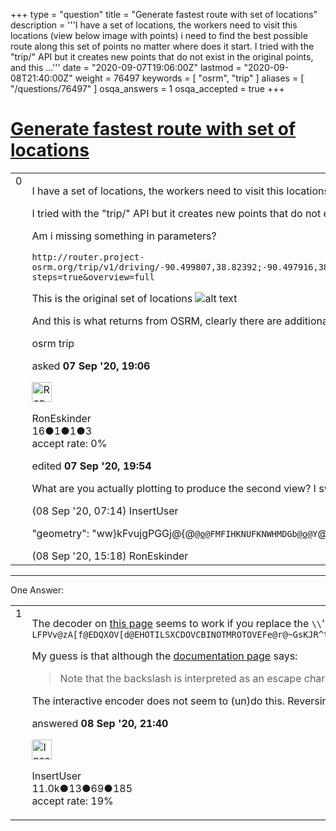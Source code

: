 +++
type = "question"
title = "Generate fastest route with set of locations"
description = '''I have a set of locations, the workers need to visit this locations (view below image with points) i need to find the best possible route along this set of points no matter where does it start. I tried with the &quot;trip/&quot; API but it creates new points that do not exist in the original points, and this ...'''
date = "2020-09-07T19:06:00Z"
lastmod = "2020-09-08T21:40:00Z"
weight = 76497
keywords = [ "osrm", "trip" ]
aliases = [ "/questions/76497" ]
osqa_answers = 1
osqa_accepted = true
+++

<div class="headNormal">

# [Generate fastest route with set of locations](/questions/76497/generate-fastest-route-with-set-of-locations)

</div>

<div id="main-body">

<div id="askform">

<table id="question-table" style="width:100%;">
<colgroup>
<col style="width: 50%" />
<col style="width: 50%" />
</colgroup>
<tbody>
<tr>
<td style="width: 30px; vertical-align: top"><div class="vote-buttons">
<span id="post-76497-upvote" class="ajax-command post-vote up" rel="nofollow" title="I like this post (click again to cancel)"> </span>
<div id="post-76497-score" class="post-score" title="current number of votes">
0
</div>
<span id="post-76497-downvote" class="ajax-command post-vote down" rel="nofollow" title="I dont like this post (click again to cancel)"> </span> <span id="favorite-mark" class="ajax-command favorite-mark" rel="nofollow" title="mark/unmark this question as favorite (click again to cancel)"> </span>
<div id="favorite-count" class="favorite-count">
&#10;</div>
</div></td>
<td><div id="item-right">
<div class="question-body">
<p>I have a set of locations, the workers need to visit this locations (view below image with points) i need to find the best possible route along this set of points no matter where does it start.</p>
<p>I tried with the "trip/" API but it creates new points that do not exist in the original points, and this creates a terrible route.</p>
<p>Am i missing something in parameters?</p>
<pre><code>http://router.project-osrm.org/trip/v1/driving/-90.499807,38.82392;-90.497916,38.822408;-90.498461,38.822241;-90.496597,38.82351;-90.496352,38.823821;-90.49809,38.825024;-90.495743,38.823304;-90.497415,38.824089;-90.498851,38.823079;-90.49957,38.822156;-90.500771,38.823087;-90.49861,38.82196;-90.496589,38.82255;-90.497906,38.82286;-90.49696,38.822816;-90.49897,38.822577;-90.499736,38.823182;-90.498388,38.823185;-90.498142,38.822603;-90.496481,38.823885;-90.497778,38.824796;-90.497826,38.82337;-90.498705,38.822402;-90.500444,38.822877;-90.497618,38.822596;-90.49804,38.823532;-90.49696,38.822301;-90.499445,38.823499;-90.499071,38.823257;-90.497862,38.823564;-90.496668,38.823013;-90.49884,38.823535;-90.497157,38.822219;-90.49719,38.824389;-90.497107,38.822891;-90.497237,38.822968;-90.499633,38.823079;-90.497061,38.823837;-90.498126,38.823626;-90.497969,38.823923;-90.497473,38.823134;-90.498297,38.825059;-90.499794,38.822598;-90.497592,38.823214;-90.497783,38.82433;-90.498189,38.824087;-90.500557,38.822791;-90.498589,38.82233;-90.498388,38.822737;-90.500666,38.823171;-90.498729,38.823003;-90.497878,38.8249;-90.497381,38.823502;-90.49828,38.8231;-90.497951,38.823454;-90.498483,38.825039;-90.498259,38.822677;-90.499498,38.824195;-90.49817,38.821799;-90.497142,38.823337;-90.498742,38.823433;-90.499237,38.823305;-90.497186,38.823919;-90.499503,38.822995;-90.50002,38.822828;-90.49881,38.822496;-90.500109,38.822332;-90.496935,38.823773;-90.498629,38.822908;-90.500189,38.823052;-90.497524,38.823586;-90.498032,38.822502;-90.499083,38.822658;-90.498594,38.82339;-90.497649,38.824736;-90.49619,38.823234;-90.498351,38.822154;-90.498219,38.822085;-90.499487,38.822238;-90.497439,38.824546;-90.500558,38.823266;-90.498143,38.824573;-90.499182,38.82447;-90.500382,38.822984;-90.496852,38.822382;-90.498783,38.824051;-90.498525,38.823872;-90.496953,38.824221;-90.499716,38.824013;-90.497348,38.822449;-90.499709,38.823049;-90.498075,38.823999;-90.499417,38.822915;-90.500137,38.82364;-90.499989,38.823707;-90.500451,38.823362;-90.499698,38.822076;-90.499604,38.82411;-90.496008,38.823548?steps=true&amp;overview=full</code></pre>
<p>This is the original set of locations <img src="https://help.openstreetmap.org/upfiles/Screen_Shot_2020-09-07_at_12.27.02_PM.png" alt="alt text" /></p>
<p>And this is what returns from OSRM, clearly there are additional points, and its wrong <img src="https://help.openstreetmap.org/upfiles/Screen_Shot_2020-09-07_at_12.30.35_PM_m0Cbxxx.png" alt="alt text" /></p>
</div>
<div id="question-tags" class="tags-container tags">
<span class="post-tag tag-link-osrm" rel="tag" title="see questions tagged &#39;osrm&#39;">osrm</span> <span class="post-tag tag-link-trip" rel="tag" title="see questions tagged &#39;trip&#39;">trip</span>
</div>
<div id="question-controls" class="post-controls">
&#10;</div>
<div class="post-update-info-container">
<div class="post-update-info post-update-info-user">
<p>asked <strong>07 Sep '20, 19:06</strong></p>
<img src="https://secure.gravatar.com/avatar/5e105c0e54583da7b1bc5de4a026ace6?s=32&amp;d=identicon&amp;r=g" class="gravatar" width="32" height="32" alt="RonEskinder&#39;s gravatar image" />
<p><span>RonEskinder</span><br />
<span class="score" title="16 reputation points">16</span><span title="1 badges"><span class="badge1">●</span><span class="badgecount">1</span></span><span title="1 badges"><span class="silver">●</span><span class="badgecount">1</span></span><span title="3 badges"><span class="bronze">●</span><span class="badgecount">3</span></span><br />
<span class="accept_rate" title="Rate of the user&#39;s accepted answers">accept rate:</span> <span title="RonEskinder has no accepted answers">0%</span></p>
</img>
</div>
<div class="post-update-info post-update-info-edited">
<p><span> edited <strong>07 Sep '20, 19:54</strong> </span></p>
</div>
</div>
<div id="comments-container-76497" class="comments-container">
<span id="76505"></span>
<div id="comment-76505" class="comment">
<div id="post-76505-score" class="comment-score">
&#10;</div>
<div class="comment-text">
<p>What are you actually plotting to produce the second view? I swapped the geometry output to geojson and the linestring it produces only shows a path along the expected streets.</p>
</div>
<div id="comment-76505-info" class="comment-info">
<span class="comment-age">(08 Sep '20, 07:14)</span> <span class="comment-user userinfo">InsertUser</span>
</div>
</div>
<span id="76516"></span>
<div id="comment-76516" class="comment">
<div id="post-76516-score" class="comment-score">
&#10;</div>
<div class="comment-text">
<p>"geometry": "ww}kFvujgPGGj@{@<a href="https://help.openstreetmap.org/users/148/osmnoase"><code>@o</code></a><code>@FMFIHKNUFKNWHMDGb</code><a href="https://help.openstreetmap.org/users/148/osmnoase"><code>@o</code></a><code>@Y</code>@iDlFIKSUQSu@_AIIoA{AKQCYDYNUJMDIHKDIXc@FK<a href="https://help.openstreetmap.org/users/29/mishok13"><code>@m</code></a><code>@HMVa@FKPYLSXc@NUHMh@}@PUHCDAL?LFPVv@zA[f@EDQXOV[d@EHOTILSXCDOVCBINOTMROTOVEFe@r@~GsKJR^t@LVP\\@DNVm@~@EFQVQXOTJMzAaCzAxCDJM@KJGJQVABMRQVOTQXt@fALPPVuAqBQXOTq@dAU\\GLCBJQ^f@FFr@~@{AoBFKGJYd@W</code>@GJCTBTHHNR@@LPPTMQm@u@IKu@_AQUe@k@",</p>
</div>
<div id="comment-76516-info" class="comment-info">
<span class="comment-age">(08 Sep '20, 15:18)</span> <span class="comment-user userinfo">RonEskinder</span>
</div>
</div>
</div>
<div id="comment-tools-76497" class="comment-tools">
&#10;</div>
<div class="clear">
&#10;</div>
<div id="comment-76497-form-container" class="comment-form-container">
&#10;</div>
<div class="clear">
&#10;</div>
</div></td>
</tr>
</tbody>
</table>

------------------------------------------------------------------------

<div class="tabBar">

<span id="sort-top"></span>

<div class="headQuestions">

One Answer:

</div>

</div>

<span id="76519"></span>

<div id="answer-container-76519" class="answer accepted-answer">

<table style="width:100%;">
<colgroup>
<col style="width: 50%" />
<col style="width: 50%" />
</colgroup>
<tbody>
<tr>
<td style="width: 30px; vertical-align: top"><div class="vote-buttons">
<span id="post-76519-upvote" class="ajax-command post-vote up" rel="nofollow" title="I like this post (click again to cancel)"> </span>
<div id="post-76519-score" class="post-score" title="current number of votes">
1
</div>
<span id="post-76519-downvote" class="ajax-command post-vote down" rel="nofollow" title="I dont like this post (click again to cancel)"> </span> <span class="accept-answer on" rel="nofollow" title="RonEskinder has selected this answer as the correct answer"> </span>
</div></td>
<td><div class="item-right">
<div class="answer-body">
<p>The decoder on <a href="https://developers.google.com/maps/documentation/utilities/polylineutility">this page</a> seems to work if you replace the <code>\\</code>'s with <code>\</code>. i.e. using: <code>ww}kFvujgPGGj@{@`</code><a href="https://help.openstreetmap.org/users/148/osmnoase"><code>@o</code></a><code>@FMFIHKNUFKNWHMDGb</code><a href="https://help.openstreetmap.org/users/148/osmnoase"><code>@o</code></a><code>@Y`@iDlFIKSUQSu@_AIIoA{AKQCYDYNUJMDIHKDIXc@FK`</code><a href="https://help.openstreetmap.org/users/29/mishok13"><code>@m</code></a><code>@HMVa@FKPYLSXc@NUHMh@}@PUHCDAL?LFPVv@zA[f@EDQXOV[d@EHOTILSXCDOVCBINOTMROTOVEFe@r@~GsKJR^t@LVP\@DNVm@~@EFQVQXOTJMzAaCzAxCDJM@KJGJQVABMRQVOTQXt@fALPPVuAqBQXOTq@dAU\GLCBJQ^f@FFr@~@{AoBFKGJYd@W`@GJCTBTHHNR@@LPPTMQm@u@IKu@_AQUe@k@</code></p>
<p>My guess is that although the <a href="https://developers.google.com/maps/documentation/utilities/polylinealgorithm">documentation page</a> says:</p>
<blockquote>
<p>Note that the backslash is interpreted as an escape character within string literals. Any output of this utility should convert backslash characters to double-backslashes within string literals.</p>
</blockquote>
<p>The interactive encoder does not seem to (un)do this. Reversing just the first <code>\\</code> appears to follow the path for longer before the sudden onset of brownian motion.</p>
</div>
<div class="answer-controls post-controls">
&#10;</div>
<div class="post-update-info-container">
<div class="post-update-info post-update-info-user">
<p>answered <strong>08 Sep '20, 21:40</strong></p>
<img src="https://secure.gravatar.com/avatar/ec8a0cf213f9797ad1c1ae2c28c2332d?s=32&amp;d=identicon&amp;r=g" class="gravatar" width="32" height="32" alt="InsertUser&#39;s gravatar image" />
<p><span>InsertUser</span><br />
<span class="score" title="11005 reputation points"><span>11.0k</span></span><span title="13 badges"><span class="badge1">●</span><span class="badgecount">13</span></span><span title="69 badges"><span class="silver">●</span><span class="badgecount">69</span></span><span title="185 badges"><span class="bronze">●</span><span class="badgecount">185</span></span><br />
<span class="accept_rate" title="Rate of the user&#39;s accepted answers">accept rate:</span> <span title="InsertUser has 73 accepted answers">19%</span></p>
</img>
</div>
</div>
<div id="comments-container-76519" class="comments-container">
&#10;</div>
<div id="comment-tools-76519" class="comment-tools">
&#10;</div>
<div class="clear">
&#10;</div>
<div id="comment-76519-form-container" class="comment-form-container">
&#10;</div>
<div class="clear">
&#10;</div>
</div></td>
</tr>
</tbody>
</table>

</div>

<div class="paginator-container-left">

</div>

</div>

</div>

